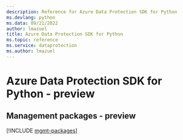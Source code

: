 ```yaml
---
description: Reference for Azure Data Protection SDK for Python
ms.devlang: python
ms.data: 09/21/2022
author: lmazuel
title: Azure Data Protection SDK for Python
ms.topic: reference
ms.service: dataprotection
ms.author: lmazuel
---
```

# Azure Data Protection SDK for Python - preview

## Management packages - preview
[!INCLUDE [mgmt-packages](data-protection-mgmt-index.md)]